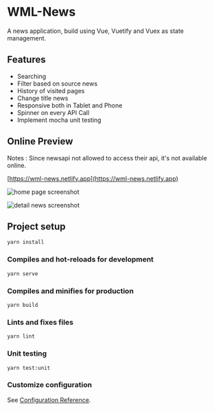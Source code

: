 # WML-News

A news application, build using Vue, Vuetify and Vuex as state management.

## Features

 - Searching
 - Filter based on source news
 - History of visited pages
 - Change title news
 - Responsive both in Tablet and Phone
 - Spinner on every API Call
 - Implement mocha unit testing

## Online Preview

Notes : Since newsapi not allowed to access their api, it's not available online.

[https://wml-news.netlify.app](https://wml-news.netlify.app)

![home page screenshot](https://res.cloudinary.com/dcut3ccfo/image/upload/v1620373513/Screen_Shot_2021-05-07_at_14.43.17_xda3zo.png)

![detail news screenshot](https://res.cloudinary.com/dcut3ccfo/image/upload/v1620373515/Screen_Shot_2021-05-07_at_14.44.26_rq3wkt.png)


## Project setup 
```
yarn install
```

### Compiles and hot-reloads for development
```
yarn serve
```

### Compiles and minifies for production
```
yarn build
```

### Lints and fixes files
```
yarn lint
```

### Unit testing
```
yarn test:unit
````

### Customize configuration
See [Configuration Reference](https://cli.vuejs.org/config/).
